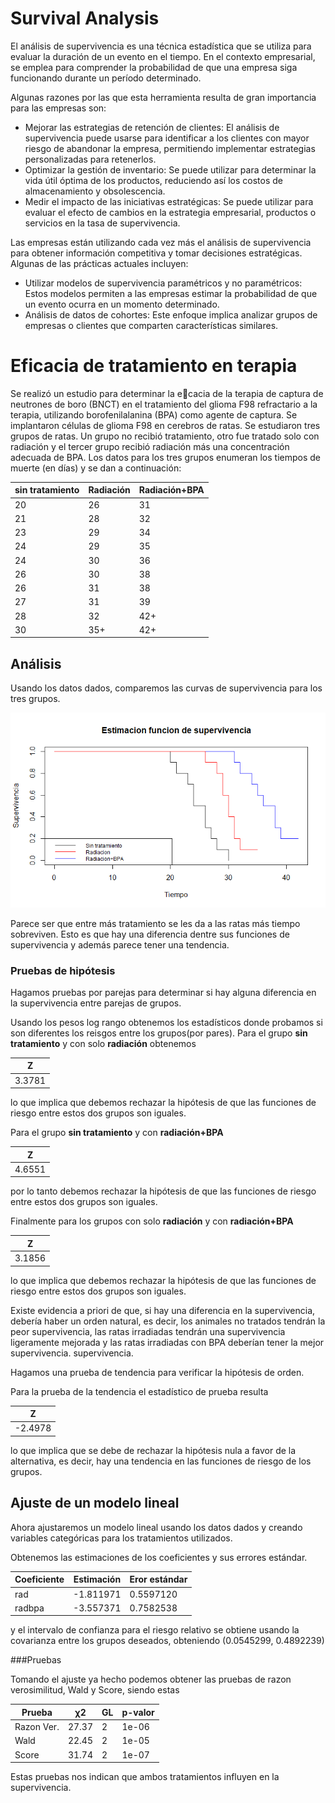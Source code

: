 # Survival Analysis

El análisis de supervivencia es una técnica estadística que se utiliza para evaluar la duración de un evento en el tiempo. En el contexto empresarial, se emplea para comprender la probabilidad de que una empresa siga funcionando durante un período determinado.

Algunas razones por las que esta herramienta resulta de gran importancia para las empresas son:
- Mejorar las estrategias de retención de clientes: El análisis de supervivencia puede usarse para identificar a los clientes con mayor riesgo de abandonar la empresa, permitiendo implementar estrategias personalizadas para retenerlos.
- Optimizar la gestión de inventario: Se puede utilizar para determinar la vida útil óptima de los productos, reduciendo así los costos de almacenamiento y obsolescencia.
- Medir el impacto de las iniciativas estratégicas: Se puede utilizar para evaluar el efecto de cambios en la estrategia empresarial, productos o servicios en la tasa de supervivencia.

Las empresas están utilizando cada vez más el análisis de supervivencia para obtener información competitiva y tomar decisiones estratégicas. Algunas de las prácticas actuales incluyen:
- Utilizar modelos de supervivencia paramétricos y no paramétricos: Estos modelos permiten a las empresas estimar la probabilidad de que un evento ocurra en un momento determinado.
- Análisis de datos de cohortes: Este enfoque implica analizar grupos de empresas o clientes que comparten características similares.

# Eficacia de tratamiento en terapia

Se realizó un estudio para determinar la ecacia de la terapia de captura de
neutrones de boro (BNCT) en el tratamiento del glioma F98 refractario a la terapia, utilizando borofenilalanina (BPA) como agente de captura. Se implantaron células de glioma F98 en cerebros de ratas. Se estudiaron tres grupos de ratas. Un grupo no recibió tratamiento, otro fue tratado solo con radiación y el tercer grupo recibió radiación más una concentración adecuada de BPA. Los datos para los tres grupos enumeran los tiempos de muerte (en días) y se dan a continuación:

| sin tratamiento | Radiación | Radiación+BPA |
|-----------------|-----------|---------------|
|20               | 26        | 31            |
|21               | 28        | 32            |
|23               | 29        | 34            |
|24               | 29        | 35            |
|24               | 30        | 36            |
|26               | 30        | 38            |
|26               | 31        | 38            |
|27               | 31        | 39            |
|28               | 32        | 42+           |
|30               | 35+       | 42+           |

## Análisis

Usando los datos dados, comparemos las curvas de supervivencia para los tres grupos.

![Curvas de supervivencia](imagenes/Grafica.png)

Parece ser que entre más tratamiento se les da a las ratas más tiempo sobreviven. Esto es que hay una diferencia dentre sus funciones de supervivencia y además parece tener una tendencia. 

### Pruebas de hipótesis

Hagamos pruebas por parejas para determinar si hay alguna diferencia en la supervivencia entre parejas de grupos.

Usando los pesos log rango obtenemos los estadísticos donde probamos si son diferentes los reisgos entre los grupos(por pares). Para el grupo **sin tratamiento** y con solo **radiación** obtenemos 

| Z    |
|------|
|3.3781| 

lo que implica que debemos rechazar la hipótesis de que las funciones de riesgo entre estos dos grupos son iguales.

 Para el grupo **sin tratamiento** y con **radiación+BPA**
 
| Z    |
|------|
|4.6551|

por lo tanto debemos rechazar la hipótesis de que las funciones de riesgo entre estos dos grupos son iguales.


Finalmente para los grupos con solo **radiación** y con **radiación+BPA**

| Z    |
|------|
|3.1856|

lo que implica que debemos rechazar la hipótesis de que las funciones de riesgo entre estos
dos grupos son iguales.

Existe evidencia a priori de que, si hay una diferencia en la supervivencia, debería haber un orden natural, es decir, los animales no tratados tendrán la peor supervivencia, las ratas irradiadas tendrán una supervivencia ligeramente mejorada y las ratas irradiadas con BPA deberían tener la mejor supervivencia. supervivencia.

Hagamos una prueba de tendencia para verificar la hipótesis de orden.

Para la prueba de la tendencia el estadístico de prueba resulta 

| Z     |
|-------|
|-2.4978|

lo que implica que se debe de rechazar la hipótesis nula a favor de la alternativa, es decir, hay una tendencia en las funciones de riesgo de los grupos.

## Ajuste de un modelo lineal

Ahora ajustaremos un modelo lineal usando los datos dados y creando variables categóricas para los tratamientos utilizados.

Obtenemos las estimaciones de los coeficientes y sus errores estándar.

|Coeficiente | Estimación | Eror estándar |
|------------|------------|---------------|
|rad         | -1.811971  | 0.5597120     |
|radbpa      | -3.557371  | 0.7582538     |

y el intervalo de confianza para el riesgo relativo se obtiene usando la covarianza entre los grupos deseados, obteniendo
(0.0545299, 0.4892239)

###Pruebas

Tomando el ajuste ya hecho podemos obtener las pruebas de razon verosimilitud, Wald y Score, siendo estas

| Prueba    | χ2    | GL| p-valor |
|-----------|-------|---|---------|
|Razon Ver. | 27.37 | 2 | 1e-06   |
|Wald       | 22.45 | 2 | 1e-05   |
|Score      | 31.74 | 2 | 1e-07   |

Estas pruebas nos indican que ambos tratamientos influyen en la supervivencia.



